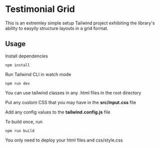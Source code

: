 # Testimonial Grid

This is an extremley simple setup Tailwind project exhibiting the library's ability to easyily structure layouts in a grid format.

## Usage

Install dependencies

```
npm install
```

Run Tailwind CLI in watch mode

```
npm run dev
```

You can use tailwind classes in any .html files in the root directory

Put any custom CSS that you may have in the **src/input.css** file

Add any config values to the **tailwind.config.js** file

To build once, run

```
npm run build
```

You only need to deploy your html files and css/style.css
